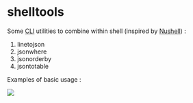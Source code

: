 # shelltools

Some [CLI](https://en.wikipedia.org/wiki/Command-line_interface) utilities to combine within shell (inspired by [Nushell](https://www.nushell.sh/)) :

1. linetojson
2. jsonwhere
3. jsonorderby
4. jsontotable

Examples of basic usage :

<img src="https://github.com/dvaumoron/shellutils/raw/main/screenshot/shelltools-screenshot.png">

